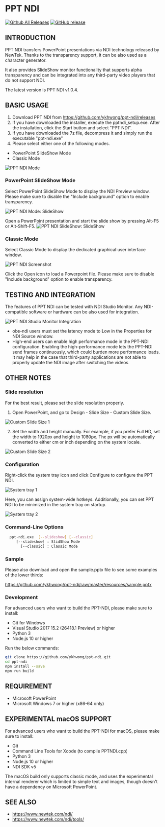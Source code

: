 # PPT NDI
[![Github All Releases](https://img.shields.io/github/downloads/ykhwong/ppt-ndi/total.svg?style=flat-square)]()
[![GitHub release](https://img.shields.io/github/release/ykhwong/ppt-ndi.svg?style=flat-square)](https://GitHub.com/ykhwong/ppt-ndi/releases/)

## INTRODUCTION
PPT NDI transfers PowerPoint presentations via NDI technology released by NewTek. Thanks to the transparency support, it can be also used as a character generator.

It also provides SlideShow monitor functionality that supports alpha transparency and can be integrated into any third-party video players that do not support NDI.

The latest version is PPT NDI v1.0.4.

## BASIC USAGE
1. Download PPT NDI from https://github.com/ykhwong/ppt-ndi/releases
2. If you have downloaded the installer, execute the pptndi_setup.exe. After the installation, click the Start button and select "PPT NDI".
3. If you have downloaded the 7z file, decompress it and simply run the executable "ppt-ndi.exe"
4. Please select either one of the following modes.

* PowerPoint SlideShow Mode
* Classic Mode

![PPT NDI Mode](https://raw.githubusercontent.com/ykhwong/ppt-ndi/master/resources/ppt_ndi_mode.png)

### PowerPoint SlideShow Mode
Select PowerPoint SlideShow Mode to display the NDI Preview window. Please make sure to disable the "Include background" option to enable transparency.

![PPT NDI Mode: SlideShow](https://raw.githubusercontent.com/ykhwong/ppt-ndi/master/resources/ppt_ndi_slideshow_integration.png)

Open a PowerPoint presentation and start the slide show by pressing Alt-F5 or Alt-Shift-F5.
![PPT NDI SlideShow: SlideShow](https://raw.githubusercontent.com/ykhwong/ppt-ndi/master/resources/ppt_ndi_slideshow_integration2.png)

### Classic Mode
Select Classic Mode to display the dedicated graphical user interface window.

![PPT NDI Screenshot](https://raw.githubusercontent.com/ykhwong/ppt-ndi/master/resources/ppt_ndi_sshot.png)

Click the Open icon to load a Powerpoint file. Please make sure to disable "Include background" option to enable transparency.

## TESTING AND INTEGRATION

The features of PPT NDI can be tested with NDI Studio Monitor. Any NDI-compatible software or hardware can be also used for integration.

![PPT NDI Studio Monitor Integration](https://raw.githubusercontent.com/ykhwong/ppt-ndi/master/resources/ppt_ndi_vmix_example.png)

* obs-ndi users must set the latency mode to Low in the Properties for NDI Source window.
* High-end users can enable high performance mode in the PPT-NDI configuration. Enabling the high-performance mode lets the PPT-NDI send frames continuously, which could burden more performance loads. It may help in the case that third-party applications are not able to properly update the NDI image after switching the videos.

## OTHER NOTES

### Slide resolution
For the best result, please set the slide resolution properly.

1. Open PowerPoint, and go to Design - Slide Size - Custom Slide Size.

![Custom Slide Size 1](https://raw.githubusercontent.com/ykhwong/ppt-ndi/master/resources/ppt_slide_set_size1.png)

2. Set the width and height manually. For example, if you prefer Full HD, set the width to 1920px and height to 1080px. The px will be automatically converted to either cm or inch depending on the system locale.

![Custom Slide Size 2](https://raw.githubusercontent.com/ykhwong/ppt-ndi/master/resources/ppt_slide_set_size2.png)

### Configuration

Right-click the system tray icon and click Configure to configure the PPT NDI.

![System tray 1](https://raw.githubusercontent.com/ykhwong/ppt-ndi/master/resources/ppt_ndi_systray1.png)

Here, you can assign system-wide hotkeys. Additionally, you can set PPT  NDI to be minimized in the system tray on startup.

![System tray 2](https://raw.githubusercontent.com/ykhwong/ppt-ndi/master/resources/ppt_ndi_systray2.png)


### Command-Line Options

```sh
  ppt-ndi.exe  [--slideshow] [--classic]
     [--slideshow] : SlidShow Mode
       [--classic] : Classic Mode
```

### Sample

Please also download and open the sample.pptx file to see some examples of the lower thirds:

https://github.com/ykhwong/ppt-ndi/raw/master/resources/sample.pptx

### Development

For advanced users who want to build the PPT-NDI, please make sure to install:
* Git for Windows
* Visual Studio 2017 15.2 (26418.1 Preview) or higher
* Python 3
* Node.js 10 or higher

Run the below commands:

```sh
git clone https://github.com/ykhwong/ppt-ndi.git
cd ppt-ndi
npm install --save
npm run build
```

## REQUIREMENT
* Microsoft PowerPoint
* Microsoft Windows 7 or higher (x86-64 only)

## EXPERIMENTAL macOS SUPPORT

For advanced users who want to build the PPT-NDI for macOS, please make sure to install:
* Git
* Command Line Tools for Xcode (to compile PPTNDI.cpp)
* Python 3
* Node.js 10 or higher
* NDI SDK v5

The macOS build only supports classic mode, and uses the experimental internal renderer which is limited to simple text and images, though doesn't have a dependency on Microsoft PowerPoint.

## SEE ALSO
* https://www.newtek.com/ndi/
* https://www.newtek.com/ndi/tools/
